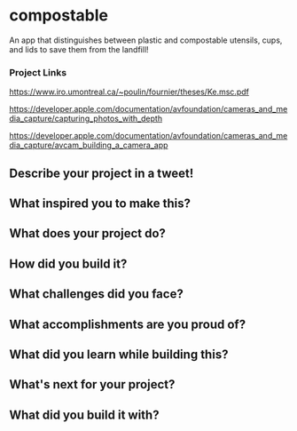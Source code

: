# compostable
An app that distinguishes between plastic and compostable utensils, cups, and lids to save them from the landfill!

### Project Links

https://www.iro.umontreal.ca/~poulin/fournier/theses/Ke.msc.pdf

https://developer.apple.com/documentation/avfoundation/cameras_and_media_capture/capturing_photos_with_depth

https://developer.apple.com/documentation/avfoundation/cameras_and_media_capture/avcam_building_a_camera_app


## Describe your project in a tweet!

## What inspired you to make this?

## What does your project do?

## How did you build it?

## What challenges did you face?

## What accomplishments are you proud of?

## What did you learn while building this?

## What's next for your project?

## What did you build it with?
